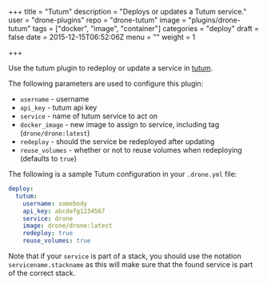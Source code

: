 +++
title = "Tutum"
description = "Deploys or updates a Tutum service."
user = "drone-plugins"
repo = "drone-tutum"
image = "plugins/drone-tutum"
tags = ["docker", "image", "container"]
categories = "deploy"
draft = false
date = 2015-12-15T06:52:06Z
menu = ""
weight = 1

+++

Use the tutum plugin to redeploy or update a service in [tutum](https://tutum.co).

The following parameters are used to configure this plugin:

- `username` - username
- `api_key` - tutum api key
- `service` - name of tutum service to act on
- `docker_image` - new image to assign to service, including tag (`drone/drone:latest`)
- `redeploy` - should the service be redeployed after updating
- `reuse_volumes` - whether or not to reuse volumes when redeploying (defaults to `true`)

The following is a sample Tutum configuration in your `.drone.yml` file:

```yaml
deploy:
  tutum:
    username: somebody
    api_key: abcdefg1234567
    service: drone
    image: drone/drone:latest
    redeploy: true
    reuse_volumes: true
```

Note that if your `service` is part of a stack, you should use the notation `servicename.stackname` as this will make sure that the found service is part of the correct stack.

